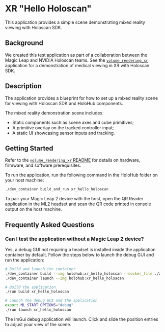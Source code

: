 # XR "Hello Holoscan"

This application provides a simple scene demonstrating mixed reality viewing with Holoscan SDK.

## Background

We created this test application as part of a collaboration between the Magic Leap and NVIDIA Holoscan teams.
See the [`volume_rendering_xr`](/applications/volume_rendering_xr/) application for a demonstration of medical viewing
in XR with Holoscan SDK.

## Description

The application provides a blueprint for how to set up a mixed reality scene for viewing with Holoscan SDK and
HoloHub components.

The mixed reality demonstration scene includes:
- Static components such as scene axes and cube primitives;
- A primitive overlay on the tracked controller input;
- A static UI showcasing sensor inputs and tracking.

## Getting Started

Refer to the [`volume_rendering_xr` README](/applications/volume_rendering_xr/README.md#prerequisites) for details on hardware, firmware, and software prerequisites.

To run the application, run the following command in the HoloHub folder on your host machine:
```bash
./dev_container build_and_run xr_hello_holoscan
```

To pair your Magic Leap 2 device with the host, open the QR Reader application in the ML2 headset and scan the QR code printed in console output on the host machine.

## Frequently Asked Questions

### Can I test the application without a Magic Leap 2 device?

Yes, a debug GUI not requiring a headset is installed inside the application container by default. Follow the steps
below to launch the debug GUI and run the application:

```bash
# Build and launch the container
./dev_container build --img holohub:xr_hello_holoscan --docker_file ./applications/volume_rendering_xr/Dockerfile
./dev_container launch --img holohub:xr_hello_holoscan

# Build the application
./run build xr_hello_holoscan

# Launch the debug GUI and the application
export ML_START_OPTIONS="debug"
./run launch xr_hello_holoscan
```

The ImGui debug application will launch. Click and slide the position entries to adjust your view of the scene.
